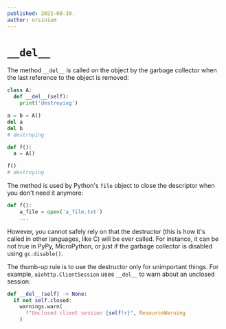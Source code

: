 ```yaml
---
published: 2022-08-30.
author: orsinium
---
```


# `__del__`

The method `__del__` is called on the object by the garbage collector when the last reference to the object is removed:

```python
class A:
  def __del__(self):
    print('destroying')

a = b = A()
del a
del b
# destroying

def f():
  a = A()

f()
# destroying
```

The method is used by Python's `file` object to close the descriptor when you don't need it anymore:

```python
def f():
    a_file = open('a_file.txt')
    ...
```

However, you cannot safely rely on that the destructor (this is how it's called in other languages, like C) will be ever called. For instance, it can be not true in PyPy, MicroPython, or just if the garbage collector is disabled using `gc.disable()`.

The thumb-up rule is to use the destructor only for unimportant things. For example, `aiohttp.ClientSession` uses `__del__` to warn about an unclosed session:

```python
def __del__(self) -> None:
  if not self.closed:
    warnings.warn(
      f"Unclosed client session {self!r}", ResourceWarning
    )
```
